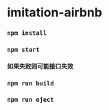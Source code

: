 # imitation-airbnb
### `npm install`

### `npm start`
#### 如果失败则可能接口失效

### `npm run build`

### `npm run eject`



